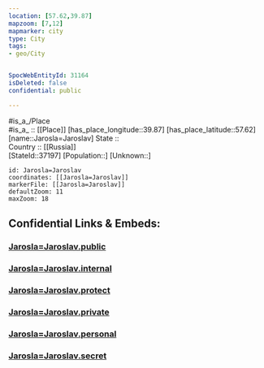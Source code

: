 ```yaml
---
location: [57.62,39.87] 
mapzoom: [7,12] 
mapmarker: city 
type: City
tags:
- geo/City


SpocWebEntityId: 31164
isDeleted: false
confidential: public

---
```

#is_a_/Place  
#is_a_ :: [[Place]] 
[has_place_longitude::39.87] 
[has_place_latitude::57.62] 
[name::Jarosla=Jaroslav] 
State ::  
Country :: [[Russia]]  
[StateId::37197] 
[Population::] 
[Unknown::] 


```leaflet
id: Jarosla=Jaroslav
coordinates: [[Jarosla=Jaroslav]] 
markerFile: [[Jarosla=Jaroslav]] 
defaultZoom: 11 
maxZoom: 18
```


## Confidential Links & Embeds: 

### [Jarosla=Jaroslav.public](/_public/\Earth\Continent\Europe\Europe~East\Russia\Russia~Central\Yaroslavl_Oblast\CityJarosla=Jaroslav.public.md) 

### [Jarosla=Jaroslav.internal](/_internal/\Earth\Continent\Europe\Europe~East\Russia\Russia~Central\Yaroslavl_Oblast\CityJarosla=Jaroslav.internal.md) 

### [Jarosla=Jaroslav.protect](/_protect/\Earth\Continent\Europe\Europe~East\Russia\Russia~Central\Yaroslavl_Oblast\CityJarosla=Jaroslav.protect.md) 

### [Jarosla=Jaroslav.private](/_private/\Earth\Continent\Europe\Europe~East\Russia\Russia~Central\Yaroslavl_Oblast\CityJarosla=Jaroslav.private.md) 

### [Jarosla=Jaroslav.personal](/_personal/\Earth\Continent\Europe\Europe~East\Russia\Russia~Central\Yaroslavl_Oblast\CityJarosla=Jaroslav.personal.md) 

### [Jarosla=Jaroslav.secret](/_secret/\Earth\Continent\Europe\Europe~East\Russia\Russia~Central\Yaroslavl_Oblast\CityJarosla=Jaroslav.secret.md)

